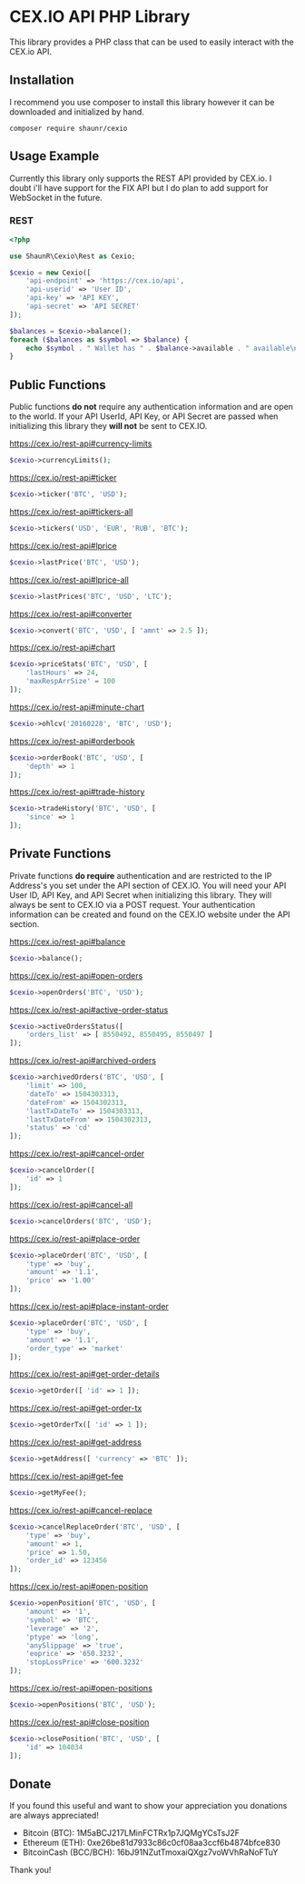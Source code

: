 # CEX.IO API PHP Library
This library provides a PHP class that can be used to easily interact with the CEX.io API.

## Installation
I recommend you use composer to install this library however it can be downloaded and initialized by hand.

```
composer require shaunr/cexio
```

## Usage Example

Currently this library only supports the REST API provided by CEX.io. I doubt i'll have support for the FIX API but I do plan to add support for WebSocket in the future. 

### REST
```php
<?php

use ShaunR\Cexio\Rest as Cexio;

$cexio = new Cexio([
	'api-endpoint' => 'https://cex.io/api',
	'api-userid' => 'User ID',
	'api-key' => 'API KEY',
	'api-secret' => 'API SECRET'
]);

$balances = $cexio->balance();
foreach ($balances as $symbol => $balance) {
	echo $symbol . " Wallet has " . $balance->available . " available\n";
}
```
## Public Functions
Public functions **do not** require any authentication information and are open to the world. If your API UserId, API Key, or API Secret are passed when initializing this library they **will not** be sent to CEX.IO.

https://cex.io/rest-api#currency-limits
```php
$cexio->currencyLimits();
```
https://cex.io/rest-api#ticker
```php
$cexio->ticker('BTC', 'USD');
```
https://cex.io/rest-api#tickers-all
```php
$cexio->tickers('USD', 'EUR', 'RUB', 'BTC');
```
https://cex.io/rest-api#lprice
```php
$cexio->lastPrice('BTC', 'USD');
```
https://cex.io/rest-api#lprice-all
```php
$cexio->lastPrices('BTC', 'USD', 'LTC');
```
https://cex.io/rest-api#converter
```php
$cexio->convert('BTC', 'USD', [ 'amnt' => 2.5 ]);
```
https://cex.io/rest-api#chart
```php
$cexio->priceStats('BTC', 'USD', [
	'lastHours' => 24, 
	'maxRespArrSize' = 100
]);
```
https://cex.io/rest-api#minute-chart
```php
$cexio->ohlcv('20160228', 'BTC', 'USD');
```
https://cex.io/rest-api#orderbook
```php
$cexio->orderBook('BTC', 'USD', [
	'depth' => 1
]);
```
https://cex.io/rest-api#trade-history
```php
$cexio->tradeHistory('BTC', 'USD', [
	'since' => 1
]);
```
## Private Functions
Private functions **do require** authentication and are restricted to the IP Address's you set under the API section of CEX.IO. You will need your API User ID, API Key, and API Secret when initializing this library. They will always be sent to CEX.IO via a POST request. Your authentication information can be created and found on the CEX.IO website under the API section.

https://cex.io/rest-api#balance
```php
$cexio->balance();
```
https://cex.io/rest-api#open-orders
```php
$cexio->openOrders('BTC', 'USD');
```
https://cex.io/rest-api#active-order-status
```php
$cexio->activeOrdersStatus([
	'orders_list' => [ 8550492, 8550495, 8550497 ]
]);
```
https://cex.io/rest-api#archived-orders
```php
$cexio->archivedOrders('BTC', 'USD', [
	'limit' => 100,
	'dateTo' => 1504303313,
	'dateFrom' => 1504302313,
	'lastTxDateTo' => 1504303313,
	'lastTxDateFrom' => 1504302313,
	'status' => 'cd'
]);
```
https://cex.io/rest-api#cancel-order
```php
$cexio->cancelOrder([
	'id' => 1
]);
```
https://cex.io/rest-api#cancel-all
```php
$cexio->cancelOrders('BTC', 'USD');
```
https://cex.io/rest-api#place-order
```php
$cexio->placeOrder('BTC', 'USD', [
	'type' => 'buy',
	'amount' => '1.1',
	'price' => '1.00'
]);
```
https://cex.io/rest-api#place-instant-order
```php
$cexio->placeOrder('BTC', 'USD', [
	'type' => 'buy',
	'amount' => '1.1',
	'order_type' => 'market'
]);
```
https://cex.io/rest-api#get-order-details
```php
$cexio->getOrder([ 'id' => 1 ]);
```
https://cex.io/rest-api#get-order-tx
```php
$cexio->getOrderTx([ 'id' => 1 ]);
```
https://cex.io/rest-api#get-address
```php
$cexio->getAddress([ 'currency' => 'BTC' ]);
```
https://cex.io/rest-api#get-fee
```php
$cexio->getMyFee();
```
https://cex.io/rest-api#cancel-replace
```php
$cexio->cancelReplaceOrder('BTC', 'USD', [
	'type' => 'buy',
	'amount' => 1,
	'price' => 1.50,
	'order_id' => 123456
]);
```
https://cex.io/rest-api#open-position
```php
$cexio->openPosition('BTC', 'USD', [
	'amount' => '1',
	'symbol' => 'BTC',
	'leverage' => '2',
	'ptype' => 'long',
	'anySlippage' => 'true',
	'eoprice' => '650.3232',
	'stopLossPrice' => '600.3232'
]);
```
https://cex.io/rest-api#open-positions
```php
$cexio->openPositions('BTC', 'USD');
```
https://cex.io/rest-api#close-position
```php
$cexio->closePosition('BTC', 'USD', [
	'id' => 104034
]);
```
## Donate
If you found this useful and want to show your appreciation you donations are always appreciated!

 - Bitcoin (BTC): 1M5aBCJ217LMinFCTRx1p7JQMgYCsTsJ2F
 - Ethereum (ETH): 0xe26be81d7933c86c0cf08aa3ccf6b4874bfce830
 - BitcoinCash (BCC/BCH): 16bJ91NZutTmoxaiQXgz7voWVhRaNoFTuY

Thank you!
